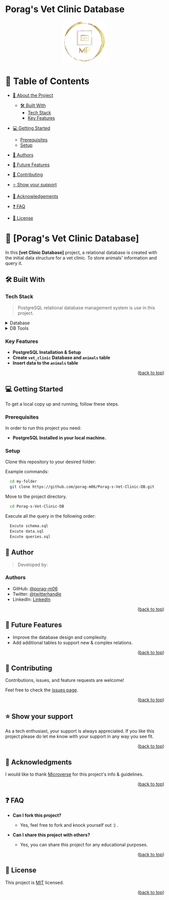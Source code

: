 # Porag's Vet Clinic Database
<a name="readme-top"></a>

<div align="center">
  <img src="./porag-logo.png" alt="logo" width="140"  height="auto" />
  <br/>
</div>

<!--
HOW TO USE:
This is an example of how you may give instructions on setting up your project locally.

Modify this file to match your project and remove sections that don't apply.

REQUIRED SECTIONS:
- Table of Contents
- About the Project
  - Built With
  - Live Demo
- Getting Started
- Authors
- Future Features
- Contributing
- Show your support
- Acknowledgements
- License

After you're finished please remove all the comments and instructions!
-->


<!-- TABLE OF CONTENTS -->

# 📗 Table of Contents

- [📖 About the Project](#about-project)
  - [🛠 Built With](#built-with)
    - [Tech Stack](#tech-stack)
    - [Key Features](#key-features)

- [💻 Getting Started](#getting-started)
  - [Prerequisites](#prerequisites)
  - [Setup](#setup)

- [👥 Authors](#authors)
- [🔭 Future Features](#future-features)
- [🤝 Contributing](#contributing)
- [⭐️ Show your support](#support)
- [🙏 Acknowledgements](#acknowledgements)
- [❓ FAQ](#faq)
- [📝 License](#license)

<!-- PROJECT DESCRIPTION -->

# 📖 [Porag's Vet Clinic Database] <a name="about-project"></a>

In this **[vet Clinic Database]** project, a relational database is created with the initial data structure for a vet clinic. To store animals' information and query it.

## 🛠 Built With <a name="built-with"></a>
### Tech Stack <a name="tech-stack"></a>

> PostgreSQL relational database management system is use in this project.


<details>
<summary>Database</summary>
  <ul>
    <li><a href="https://www.postgresql.org/">PostgreSQL 15</a></li>
  </ul>
</details>

<details>
  <summary>DB Tools</summary>
  <ul>
    <li>pgAdmin 4</li>
    <li>SQL Command Line Interface</li>
  </ul>
</details>
<!-- Features -->

### Key Features <a name="key-features"></a>

- **PostgreSQL Installation & Setup**
- **Create `vet_clinic` Database and `animals` table**
- **Insert data to the `animals` table**

<p align="right">(<a href="#readme-top">back to top</a>)</p>


<!-- GETTING STARTED -->

## 💻 Getting Started <a name="getting-started"></a>

To get a local copy up and running, follow these steps.

### Prerequisites
In order to run this project you need:
- **PostgreSQL Installed in your local machine.**

### Setup

Clone this repository to your desired folder:

Example commands:
```sh
  cd my-folder
  git clone https://github.com/porag-m06/Porag-s-Vet-Clinic-DB.git
```

Move to the project directory.
```sh
  cd Porag-s-Vet-Clinic-DB
```

Execute all the query in the following order:
```sh
  Excute schema.sql
  Excute data.sql
  Excute queries.sql
```

<!-- AUTHORS -->

## 👥 Author <a name="authors"></a>

> Developed by: 

### Authors
- GitHub: [@porag-m06](https://github.com/porag-m06)
- Twitter: [@twitterhandle](https://twitter.com/twitterhandle)
- LinkedIn: [LinkedIn](https://www.linkedin.com/in/muhammad-porag-nsu-cse/)

<p align="right">(<a href="#readme-top">back to top</a>)</p>

## 🔭 Future Features <a name="future-features"></a>

- Improve the database design and complexity.
- Add additional tables to support new & complex relations.

<p align="right">(<a href="#readme-top">back to top</a>)</p>


## 🤝 Contributing <a name="contributing"></a>

Contributions, issues, and feature requests are welcome!

Feel free to check the [issues page](https://github.com/porag-m06/Porag-s-Vet-Clinic-DB/issues).

<p align="right">(<a href="#readme-top">back to top</a>)</p>


## ⭐️ Show your support <a name="support"></a>

As a tech enthusiast, your support is always appreciated. If you like this project please do let me know with your support in any way you see fit.

<p align="right">(<a href="#readme-top">back to top</a>)</p>


## 🙏 Acknowledgments <a name="acknowledgements"></a>
I would like to thank  [Microverse](https://github.com/microverseinc) for this project's info & guidelines.

<p align="right">(<a href="#readme-top">back to top</a>)</p>


## ❓ FAQ <a name="faq"></a>
- **Can I fork this project?**
  - Yes, feel free to fork and knock yourself out :) . 

- **Can I share this project with others?**
  - Yes, you can share this project for any educational purposes. 

<p align="right">(<a href="#readme-top">back to top</a>)</p>



## 📝 License <a name="license"></a>
This project is [MIT](./LICENSE) licensed.

<p align="right">(<a href="#readme-top">back to top</a>)</p>
